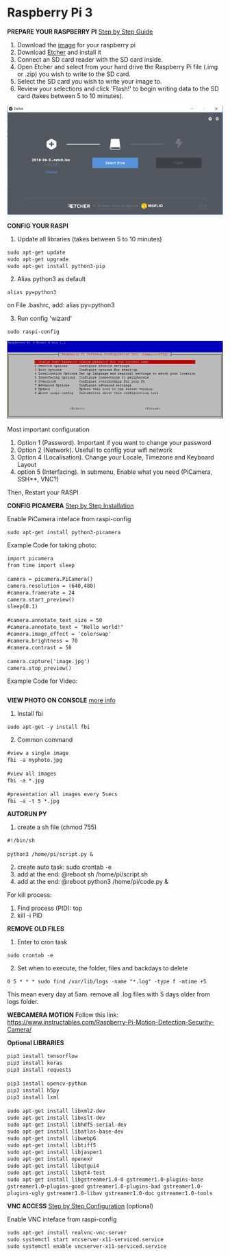 # Raspberry Pi 3
**PREPARE YOUR RASPBERRY PI** [Step by Step Guide](https://www.raspberrypi.org/documentation/installation/installing-images/)

1. Download the [image](https://www.raspberrypi.org/downloads/) for your raspberry pi
2. Download [Etcher](https://etcher.io/) and install it
3. Connect an SD card reader with the SD card inside.
4. Open Etcher and select from your hard drive the Raspberry Pi file (.img or .zip) you wish to write to the SD card.
5. Select the SD card you wish to write your image to.
6. Review your selections and click 'Flash!' to begin writing data to the SD card (takes between 5 to 10 minutes).

![etcher](/images/etcher.PNG)


**CONFIG YOUR RASPI**

1. Update all libraries (takes between 5 to 10 minutes)
```
sudo apt-get update
sudo apt-get upgrade
sudo apt-get install python3-pip
```

2. Alias python3 as default
```
alias py=python3
```
on File .bashrc, add: alias py=python3


3. Run config 'wizard'
```
sudo raspi-config
```
![raspi_config](/images/wizard.PNG)

Most important configuration

1. Option 1 (Password). Important if you want to change your password
2. Option 2 (Network). Usefull to config your wifi network
3. Option 4 (Localisation). Change your Locale, Timezone and Keyboard Layout
4. option 5 (Interfacing). In submenu, Enable what you need (PiCamera, SSH**, VNC?)

Then, Restart your RASPI


**CONFIG PICAMERA** [Step by Step Installation](https://projects.raspberrypi.org/en/projects/getting-started-with-picamera/4)

Enable PiCamera inteface from raspi-config
```
sudo apt-get install python3-picamera
```

Example Code for taking photo:
```
import picamera
from time import sleep

camera = picamera.PiCamera()
camera.resolution = (640,480)
#camera.framerate = 24
camera.start_preview()
sleep(0.1)

#camera.annotate_text_size = 50
#camera.annotate_text = "Hello world!"
#camera.image_effect = 'colorswap'
#camera.brightness = 70
#camera.contrast = 50

camera.capture('image.jpg')
camera.stop_preview()

```

Example Code for Video:
```
```

**VIEW PHOTO ON CONSOLE** [more info](https://www.raspberrypi-spy.co.uk/2017/02/how-to-display-images-on-raspbian-command-line-with-fbi/)
1. Install fbi
```
sudo apt-get -y install fbi
```
2. Common command
```
#view a single image
fbi -a myphoto.jpg

#view all images
fbi -a *.jpg

#presentation all images every 5secs
fbi -a -t 5 *.jpg
```


**AUTORUN PY**
1. create a sh file (chmod 755)
```
#!/bin/sh

python3 /home/pi/script.py &
```
2. create auto task: sudo crontab -e
3. add at the end:   @reboot sh /home/pi/script.sh
4. add at the end:   @reboot python3 /home/pi/code.py &

For kill process:
1. Find process (PID): top
2. kill -i PID


**REMOVE OLD FILES**
1. Enter to cron task
```
sudo crontab -e
```
2. Set when to execute, the folder, files and backdays to delete
```
0 5 * * * sudo find /var/lib/logs -name "*.log" -type f -mtime +5
```
This mean every day at 5am. remove all .log files with 5 days older from logs folder.


**WEBCAMERA MOTION**
Follow this link: https://www.instructables.com/Raspberry-Pi-Motion-Detection-Security-Camera/


**Optional LIBRARIES**

```
pip3 install tensorflow
pip3 install keras
pip3 install requests

pip3 install opencv-python
pip3 install h5py
pip3 install lxml

sudo apt-get install libxml2-dev
sudo apt-get install libxslt-dev
sudo apt-get install libhdf5-serial-dev
sudo apt-get install libatlas-base-dev
sudo apt-get install libwebp6
sudo apt-get install libtiff5
sudo apt-get install libjasper1
sudo apt-get install openexr
sudo apt-get install libqtgui4
sudo apt-get install libqt4-test
sudo apt-get install libgstreamer1.0-0 gstreamer1.0-plugins-base gstreamer1.0-plugins-good gstreamer1.0-plugins-bad gstreamer1.0-plugins-ugly gstreamer1.0-libav gstreamer1.0-doc gstreamer1.0-tools

```

**VNC ACCESS** [Step by Step Configuration](https://www.realvnc.com/es/connect/docs/raspberry-pi.html#raspberry-pi-setup) (optional)

Enable VNC inteface from raspi-config
```
sudo apt-get install realvnc-vnc-server
sudo systemctl start vncserver-x11-serviced.service
sudo systemctl enable vncserver-x11-serviced.service
```


